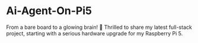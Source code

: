 # Ai-Agent-On-Pi5
From a bare board to a glowing brain! 🧠 Thrilled to share my latest full-stack project, starting with a serious hardware upgrade for my Raspberry Pi 5.

